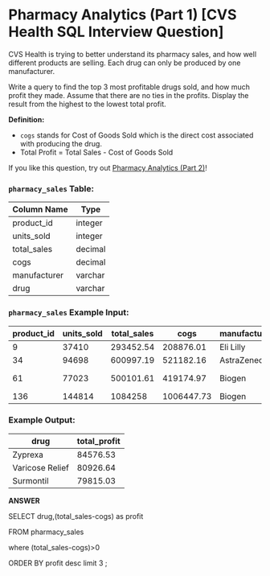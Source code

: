 # Pharmacy Analytics (Part 1) [CVS Health SQL Interview Question]

CVS Health is trying to better understand its pharmacy sales, and how well different products are selling. Each drug can only be produced by one manufacturer.

Write a query to find the top 3 most profitable drugs sold, and how much profit they made. Assume that there are no ties in the profits. Display the result from the highest to the lowest total profit.

**Definition:**

- `cogs` stands for Cost of Goods Sold which is the direct cost associated with producing the drug.
- Total Profit = Total Sales - Cost of Goods Sold

If you like this question, try out [Pharmacy Analytics (Part 2)](https://datalemur.com/questions/non-profitable-drugs)!

### **`pharmacy_sales` Table:**

| Column Name | Type |
| --- | --- |
| product_id | integer |
| units_sold | integer |
| total_sales | decimal |
| cogs | decimal |
| manufacturer | varchar |
| drug | varchar |

### **`pharmacy_sales` Example Input:**

| product_id | units_sold | total_sales | cogs | manufacturer | drug |
| --- | --- | --- | --- | --- | --- |
| 9 | 37410 | 293452.54 | 208876.01 | Eli Lilly | Zyprexa |
| 34 | 94698 | 600997.19 | 521182.16 | AstraZeneca | Surmontil |
| 61 | 77023 | 500101.61 | 419174.97 | Biogen | Varicose Relief |
| 136 | 144814 | 1084258 | 1006447.73 | Biogen | Burkhart |

### **Example Output:**

| drug | total_profit |
| --- | --- |
| Zyprexa | 84576.53 |
| Varicose Relief | 80926.64 |
| Surmontil | 79815.03 |

**ANSWER**

SELECT drug,(total_sales-cogs) as profit 

FROM pharmacy_sales 

where (total_sales-cogs)>0 

ORDER BY profit desc limit 3 ;